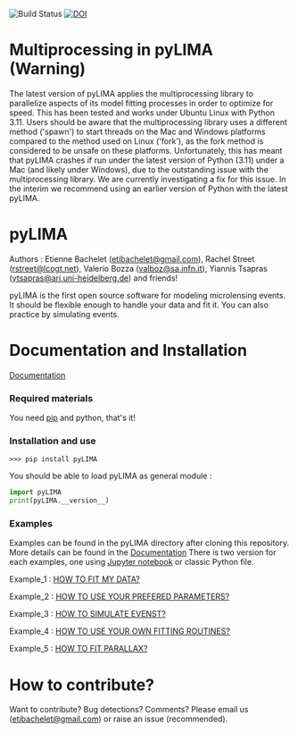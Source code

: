 ![Build Status](https://github.com/ebachelet/pyLIMA/actions/workflows/actions_unit_tests.yaml/badge.svg)
[![DOI](https://zenodo.org/badge/DOI/10.5281/zenodo.997468.svg)](https://doi.org/10.5281/zenodo.997468)

# Multiprocessing in pyLIMA (Warning)

The latest version of pyLIMA applies the multiprocessing library to parallelize aspects of its model fitting processes in order to optimize for speed. This has been tested and works under Ubuntu Linux with Python 3.11.
Users should be aware that the multiprocessing library uses a different method ('spawn') to start threads on the Mac and Windows platforms compared to the method used on Linux ('fork'), as the fork method is considered to be unsafe on these platforms. Unfortunately, this has meant that pyLIMA crashes if run under the latest version of Python (3.11) under a Mac (and likely under Windows), due to the outstanding issue with the multiprocessing library.
We are currently investigating a fix for this issue. In the interim we recommend using an earlier version of Python with the latest pyLIMA.

# pyLIMA

Authors : Etienne Bachelet (etibachelet@gmail.com), Rachel Street (rstreet@lcogt.net),
Valerio Bozza (valboz@sa.infn.it), Yiannis Tsapras (ytsapras@ari.uni-heidelberg.de) 
and friends!

pyLIMA is the first open source software for modeling microlensing events.
It should be flexible enough to handle your data and fit it.
You can also practice by simulating events.

# Documentation and Installation

[Documentation](https://pylima.readthedocs.io/en/latest/)

### Required materials

You need [pip](https://pip.pypa.io/en/stable/installing/) and python, that's it!

### Installation and use


```
>>> pip install pyLIMA
```

You should be able to load pyLIMA as general module :

```python
import pyLIMA
print(pyLIMA.__version__)
```

### Examples

Examples can be found in the pyLIMA directory after cloning this repository. More details can be found in the [Documentation](https://pylima.readthedocs.io/en/latest/)
There is two version for each examples, one
using [Jupyter notebook](https://jupyter.org/) or
classic Python file.

Example_1 : [HOW TO FIT MY DATA?](https://github.com/ebachelet/pyLIMA/tree/master/examples)

Example_2 : [HOW TO USE YOUR PREFERED PARAMETERS?](https://github.com/ebachelet/pyLIMA/tree/master/examples)

Example_3 : [HOW TO SIMULATE EVENST?](https://github.com/ebachelet/pyLIMA/tree/master/examples)

Example_4 : [HOW TO USE YOUR OWN FITTING ROUTINES?](https://github.com/ebachelet/pyLIMA/tree/master/examples)

Example_5 : [HOW TO FIT PARALLAX?](https://github.com/ebachelet/pyLIMA/tree/master/examples)


# How to contribute?

Want to contribute? Bug detections? Comments?
Please email us (etibachelet@gmail.com) or raise an issue (recommended).
